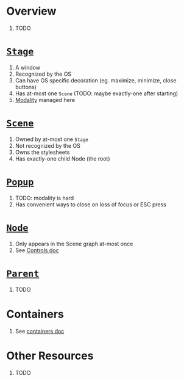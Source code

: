 # Overview

1. TODO

# [`Stage`](https://openjfx.io/javadoc/19/javafx.graphics/javafx/stage/Stage.html)

1. A window
1. Recognized by the OS
1. Can have OS specific decoration (eg. maximize, minimize, close buttons)
1. Has at-most one `Scene`  (TODO: maybe exactly-one after starting)
1. [Modality](https://openjfx.io/javadoc/19/javafx.graphics/javafx/stage/Modality.html) managed here

# [`Scene`](https://openjfx.io/javadoc/19/javafx.graphics/javafx/scene/package-summary.html)

1. Owned by at-most one `Stage`
1. Not recognized by the OS
1. Owns the stylesheets
1. Has exactly-one child Node (the root)

# [`Popup`](https://openjfx.io/javadoc/19/javafx.graphics/javafx/stage/Popup.html)

1. TODO: modality is hard
1. Has convenient ways to close on loss of focus or ESC press

# [`Node`](https://javadoc.io/static/org.openjfx/javafx-fxml/19/javafx.graphics/javafx/scene/Node.html)

1. Only appears in the Scene graph at-most once
1. See [Controls doc](./javafx.controls.md)

# [`Parent`](https://javadoc.io/static/org.openjfx/javafx-fxml/19/javafx.graphics/javafx/scene/Parent.html)

1. TODO

# Containers

1. See [containers doc](./javafx.containers.md)

# Other Resources

1. TODO
